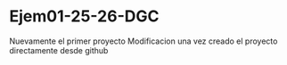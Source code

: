 # Ejem01-25-26-DGC
Nuevamente el primer proyecto
Modificacion una vez creado el proyecto directamente desde github


